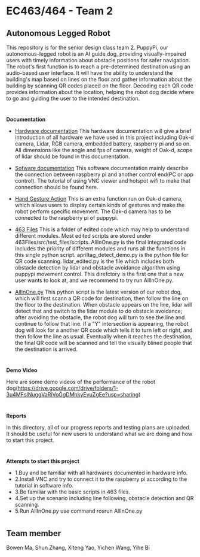 # EC463/464 - Team 2
## Autonomous Legged Robot
This repository is for the senior design class team 2. PuppyPi, our autonomous-legged robot is an AI guide dog, providing visually-impaired users with timely information about obstacle positions for safer navigation. The robot's first function is to reach a pre-determined destination using an audio-based user interface. It will have the ability to understand the building's map based on lines on the floor and gather information about the building by scanning QR codes placed on the floor. Decoding each QR code provides information about the location, helping the robot dog decide where to go and guiding the user to the intended destination.

#

**Documentation**

* [Hardware documentation](https://github.com/PicassoEEA/legged_robot/tree/main/Hardware_Info)
 This hardware documentation will give a brief introduction of all hardware we have used in this project including Oak-d camera, Lidar, RGB camera, embedded battery, raspberry pi and so on. All dimensions like the angle and fps of camera, weight of Oak-d, scope of lidar should be found in this documentation. 

* [Sofware documentation](https://github.com/PicassoEEA/legged_robot/tree/main/Software_Info)
 This software documentation mainly describe the connection between raspberry pi and another control end(PC or app control). The tutorial of using VNC viewer and hotspot wifi to make that connection should be found here.
* [Hand Gesture Action](https://github.com/PicassoEEA/legged_robot/tree/main/Hand_Gesture_Action)
 This is an extra function run on Oak-d camera, which allows users to display certain kinds of gestures and make the robot perform specific movement. The Oak-d camera has to be connected to the raspberry pi of puppypi.
* [463 Files](https://github.com/PicassoEEA/legged_robot/tree/main/463Files)
  This is a folder of edited code which may help to understand different modules. Most edited scripts are stored under 463Files/src/test_files/scripts. AllInOne.py is the final integrated code includes the priority of different modules and runs all the functions in this single python script. apriltag_detect_demo.py is the python file for QR code scanning. lidar_edited.py is the file which includes both obstacle detection by lidar and obstacle avoidance algorithm using puppypi movement control. This direfctory is the first one that a new user wants to look at, and we recommend to try run AllInOne.py.
* [AllInOne.py](https://github.com/PicassoEEA/legged_robot/blob/main/AllInOne.py)
  This python script is the latest version of our robot dog, which will first scann a QR code for destination, then follow the line on the floor to the destination. When obstacle appears on the line, lidar will detect that and switch to the lidar module to do obstacle avoidance; after avoiding the obstacle, the robot dog will turn to see the line and continue to follow that line. If a "Y" intersection is appearing, the robot dog will look for a another QR code which tells it to turn left or right, and then follow the line as usual. Eventually when it reaches the destination, the final QR code will be scanned and tell the visually blined people that the destination is arrived.
#

**Demo Video**

Here are some demo videos of the performance of the robot dog(https://drive.google.com/drive/folders/1-3u4MFsINuggVaRiVoGgDMhkyEvuZgEe?usp=sharing)

#
**Reports**

In this directory, all of our progress reports and testing plans are uploaded. It should be useful for new users to understand what we are doing and how to start this project. 

#

**Attempts to start this project**

* 1.Buy and be familiar with all hardwares documented in hardware info.
* 2.Install VNC and try to connect it to the raspberry pi according to the tutorial in software info.
* 3.Be familiar with the basic scripts in 463 files.
* 4.Set up the scenario including line following, obstacle detection and QR scanning.
* 5.Run AllInOne.py use command rosrun AllInOne.py

#

## Team member
Bowen Ma, Shun Zhang, Xiteng Yao, Yichen Wang, Yihe Bi
